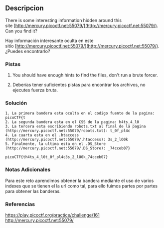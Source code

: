## Descripcion
There is some interesting information hidden around this site [http://mercury.picoctf.net:55079/](http://mercury.picoctf.net:55079/). Can you find it?

Hay información interesante oculta en este sitio [http://mercury.picoctf.net:55079/](http://mercury.picoctf.net:55079/). ¿Puedes encontrarlo?
### Pistas
1. You should have enough hints to find the files, don't run a brute forcer.

1. Deberías tener suficientes pistas para encontrar los archivos, no ejecutes fuerza bruta.
### Solución
```
1. La primera bandera esta oculta en el codigo fuente de la pagina: picoCTF{t
2. La segunda bandera esta en el CSS de la pagina: h4ts_4_l0
3. La tercera esta escribiendo robots.txt al final de la pagina (http://mercury.picoctf.net:55079/robots.txt): t_0f_pl4c
4. La cuarta esta en el .htaccess (http://mercury.picoctf.net:55079/.htaccess): 3s_2_lO0k
5. Finalmente, la ultima esta en el .DS_Store (http://mercury.picoctf.net:55079/.DS_Store): _74cceb07}

picoCTF{th4ts_4_l0t_0f_pl4c3s_2_lO0k_74cceb07}

```
### Notas Adicionales
Para este reto aprendimos obtener la bandera mediante el uso de varios indexes que se tienen el la url como tal, para ello fuimos partes por partes para obtener las banderas.
### Referencias
https://play.picoctf.org/practice/challenge/161
http://mercury.picoctf.net:55079/
